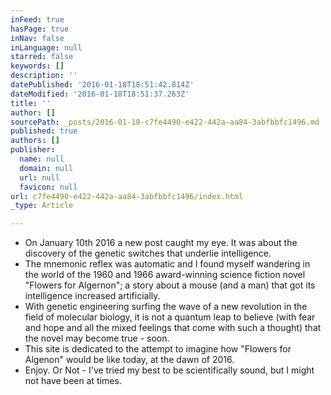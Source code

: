 ```yaml
---
inFeed: true
hasPage: true
inNav: false
inLanguage: null
starred: false
keywords: []
description: ''
datePublished: '2016-01-18T18:51:42.814Z'
dateModified: '2016-01-18T18:51:37.263Z'
title: ''
author: []
sourcePath: _posts/2016-01-18-c7fe4490-e422-442a-aa84-3abfbbfc1496.md
published: true
authors: []
publisher:
  name: null
  domain: null
  url: null
  favicon: null
url: c7fe4490-e422-442a-aa84-3abfbbfc1496/index.html
_type: Article

---
```

* On January 10th 2016 a new post caught my eye. It was about the discovery of the genetic switches that underlie intelligence. 
* The mnemonic reflex was automatic and I found myself wandering in the world of the 1960 and 1966 award-winning science fiction novel "Flowers for Algernon"; a story about a mouse (and a man) that got its intelligence increased artificially. 
* With genetic engineering surfing the wave of  a new revolution in the field of molecular biology, it is not a quantum leap to believe (with fear and hope and all the mixed feelings that come with such a thought) that the novel may become true - soon. 
* This site is dedicated to the attempt to imagine how "Flowers for Algenon" would be like today, at the dawn of 2016\. 
* Enjoy. Or Not - I've tried my best to be scientifically sound, but I might not have been at times.